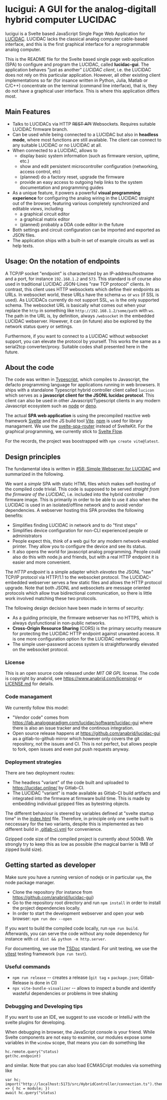 # lucigui: A GUI for the analog-digitall hybrid computer LUCIDAC

lucigui is a Svelte based JavaScript Single Page Web Application for [LUCIDAC](https://anabrid.com/lucidac).
LUCIDAC lacks the classical analog computer cable-based interface, and this is the first graphical
interface for a reprogrammable analog computer.

This is the README file for the Svelte based single page web application (SPA) to configure and
program the LUCIDAC, called **lucidac-gui**. The application behaves "just as another"
*LUCIDAC client*, i.e. the LUCIDAC does not rely on this particular application. However, all
other existing client implementations so far (for insance written in Python, Julia, Matlab or C/C++)
concentrate on the terminal (command line interface), that is, they do not have a graphical user
interface. This is where this application differs most.

## Main Features

- Talks to LUCIDACs via HTTP ~~REST API~~ Websockets. Requires suitable LUCIDAC firmware branch.
- Can be used while being connected to a LUCIDAC but also in **headless mode**, where most functions
  are still available. The client can connect to any suitable LUCIDAC or no LUCIDAC at all.
- When connected to a LUCIDAC, allows to
  - display basic system information (such as firmware version, uptime, etc.)
  - show and edit persistent microcontroller configuration (networking, access control, etc)
  - (planned) do a factory reset, upgrade the firmware
  - provide an easy access to outgoing help links to the system documentation and programming guides
- As a unique feature, it powers a powerful **visual programming experience** for configuring the
  analog wiring in the LUCIDAC straight out of the browser, featuring various completely synchronized
  and editable *views*, including
  - a graphical circuit editor
  - a graphical matrix editor
  - (planned) probably a DDA code editor in the future
- Both settings and circuit configuration can be imported and exported as JSON files.
- The application ships with a built-in set of example circuits as well as help texts.

## Usage: On the notation of endpoints

A TCP/IP socket "endpoint" is characterized by an IP-address/hostname and a port, for instance
`192.168.1.2` and `573`. This standard is of course also used in traditional LUCIDAC JSON-Lines "raw TCP protocol"
clients. In contrast, this client uses HTTP websockets which define their endpoints as URLs. In websocket world,
these URLs have the schema `ws` or `wss` (if SSL is used). As LUCIDACs currently do not support SSL, `ws`
is the only supported schema. The websocket URL is basically what comes out when your replace the `http`
in something like `http://192.168.1.2/some/path` with `ws`. The path in the URL is, by definition, always
`/websocket` in the embedded LUCIDAC webserver. However, it can (in future) also be explored by the network
status query or settings.

Furthermore, if you want to connect to a LUCIDAC without websocket support, you can elevate the protocol
by yourself. This works the same as a serial2tcp converter/proxy. Suitable codes shall presented here in the
future.

## About the code

The code was written in [Typescript](https://www.typescriptlang.org/), which compiles to Javascript,
the defacto programming language for applications running in web browsers. It ships with a standalone
Typescript hybrid controller client called `lucicon` which serves
as a **javascript client for the JSONL lucidac protocol**.
This client can also be used in other Javascript/Typescript clients in any modern Javascript ecosystem such as 
[node](https://nodejs.org/) or [deno](https://deno.com/).

The actual **SPA web application** is using the precompiled reactive web framework [Svelte](https://svelte.dev)
and the JS build tool [Vite](https://vitejs.dev/). [npm](https://www.npmjs.com/) is used for library managament.
We use the [svelte-spa-router](https://www.npmjs.com/package/svelte-spa-router) instead of SvelteKit.
For the graphical programming, we currently stick to [Svelte Flow](https://svelteflow.dev/).

For the records, the project was boostrapped with `npm create vite@latest`.

## Design principles

The fundamental idea is written in 
[#58: Simple Webserver for LUCIDAC](https://lab.analogparadigm.com/lucidac/firmware/hybrid-controller/-/issues/58)
and summarized in the following.

We want a *simple* SPA with static HTML files which makes self-hosting of the
compiled code trivial. This code is supposed to be served *straight from the firmware of the LUCIDAC*, i.e.
included into the hybrid controller firmware image. This is primarily in order to be able to use it also when
the LUCIDAC is used in an isolated/offline network and to avoid vendor dependencies. A webserver hosting this
SPA provides the following benefits:

- Simplifies finding LUCIDAC in network and to do "first steps"
- Simplifies device configuration for non-CLI experienced people or administrators
- People expect this, think of a web gui for any modern network-enabled printer. They allow you to configure the device and see its status.
- It also opens the world for javascript analog programming. People could also do this with node.js and friends,
  but with a real HTTP endpoint it is easier and more convenient.

The *HTTP endpoint* is a simple adapter which *elevates* the JSONL "raw" TCP/IP protocol via HTTP/1.1
to the websocket protocol. The LUCIDAC-embedded webserver serves a few static files and allows the HTTP
protocol upgrade. Note that both JSONL and websockets are message oriented protocols which allow true bidirectional
communication, so there is little work involved matching these two protocols.

The following design decision have been made in terms of security:

- As a guiding principle, the firmware webserver has no HTTPS, which is always dysfunctional in non-public
  networks.
- **Cross-Origin Resource Sharing** (CORS) is the primary security measure for protecting the LUCIDAC HTTP
  endpoint against unwanted access. It is one more configuration option for the LUCIDAC networking.
- The simple user-password access system is straightforwardly elevated on the websocket protocol.

### License

This is an open source code released under *MIT OR GPL* license. The code is copyright
by anabrid, see https://www.anabrid.com/licensing/ or [LICENSE.md](LICENSE.md) for details.

### Code managament

We currently follow this model:

* "Vendor code" comes from https://lab.analogparadigm.com/lucidac/software/lucidac-gui
  where there is also an issue tracker and the continous integration.
* Open source release happens at https://github.com/anabrid/lucidac-gui as a gitlab-to-github mirror
  which however only covers the git repository, not the issues and CI. This is not perfect, but
  allows people to fork, open issues and even put push requests anyway.

### Deployment strategies

There are two deployment routes:

- The headless "variant" of the code built and uploaded to https://lucidac.online/ by Gitlab-CI.
- The LUCIDAC "variant" is made available as Gitlab-CI build artifacts and integrated into the firmware
  at firmware build time. This is made by embedding individual gzipped files as bytestring objects.

The different behaviour is steered by variables defined at "svelte startup time" in the [index.html](index.html)
file. Therefore, in principle only one svelte built is neccessary for the two variants, despite this is
implemented as two different build in [.gitlab-ci.yml](.gitlab-ci.yml) for convenience.

Gzipped code size of the compiled project is currently about 500kB. We strongly try to keep this as low
as possible (the magical barrier is 1MB of zipped build size).

## Getting started as developer

Make sure you have a running version of nodejs or in particular `npm`, the node package manager.

* Clone the repository (for instance from https://github.com/anabrid/lucidac-gui)
* Go to the repository root directory and run `npm install` in order to install the project dependencies locally.
* In order to start the development webserver and open your web browser: `npm run dev --open`

If you want to build the compiled code locally, run  `npm run build`.
Afterwards, you can serve the code without any node dependency for instance with `cd dist && python -m http.server`.

For documenting, we use the [TSDoc](https://tsdoc.org/) standard. For unit testing,
we use the [vitest](https://vitest.dev/) testing framework (`npm run test`).

### Useful commands

* `npm run release` -- creates a release (`git tag` + `package.json`; Gitlab-Release is done in CI)
* `npx vite-bundle-visualizer` -- allows to inspect a bundle and identify wasteful dependencies or problems in tree shaking

### Debugging and Developing tips
If you want to use an IDE, we suggest to use vscode or IntelliJ with the svelte plugins for developing.

When debugging in browser, the JavaScript console is your friend. While Svelte components are not easy to examine,
our modules expose some variables in the `window` scope, that means you can do something like

```
hc.remote.query("status)
get(hc.endpoint)
```

and similar. Note that you can also load ECMASCript modules via something like

```
var hc; import("http://localhost:5173/src/HybridController/connection.ts").then(module => { hc = module; })
await hc.query("status)
```
